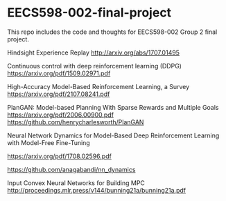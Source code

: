 # EECS598-002-final-project

This repo includes the code and thoughts for EECS598-002 Group 2 final project.

Hindsight Experience Replay http://arxiv.org/abs/1707.01495

Continuous control with deep reinforcement learning (DDPG) https://arxiv.org/pdf/1509.02971.pdf


High-Accuracy Model-Based Reinforcement Learning, a
Survey https://arxiv.org/pdf/2107.08241.pdf

PlanGAN: Model-based Planning With Sparse Rewards and Multiple Goals
https://arxiv.org/pdf/2006.00900.pdf
https://github.com/henrycharlesworth/PlanGAN

Neural Network Dynamics for Model-Based Deep Reinforcement Learning with Model-Free Fine-Tuning 

https://arxiv.org/pdf/1708.02596.pdf

https://github.com/anagabandi/nn_dynamics

Input Convex Neural Networks for Building MPC   http://proceedings.mlr.press/v144/bunning21a/bunning21a.pdf
